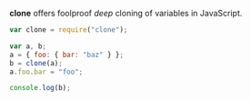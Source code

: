 **clone** offers foolproof _deep_ cloning of variables in JavaScript.

```javascript
var clone = require("clone");

var a, b;
a = { foo: { bar: "baz" } };
b = clone(a);
a.foo.bar = "foo";

console.log(b);
```
